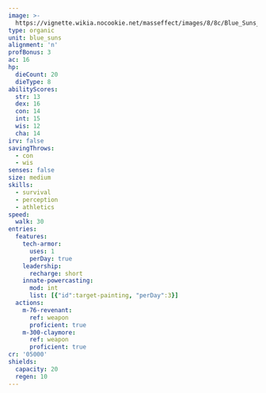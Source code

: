 ```yaml
---
image: >-
  https://vignette.wikia.nocookie.net/masseffect/images/8/8c/Blue_Suns_Commander.png/revision/latest/scale-to-width-down/369?cb=20100626053904
type: organic
unit: blue_suns
alignment: 'n'
profBonus: 3
ac: 16
hp:
  dieCount: 20
  dieType: 8
abilityScores:
  str: 13
  dex: 16
  con: 14
  int: 15
  wis: 12
  cha: 14
irv: false
savingThrows:
  - con
  - wis
senses: false
size: medium
skills:
  - survival
  - perception
  - athletics
speed:
  walk: 30
entries:
  features:
    tech-armor:
      uses: 1
      perDay: true
    leadership:
      recharge: short
    innate-powercasting:
      mod: int
      list: [{"id":target-painting, "perDay":3}]
  actions:
    m-76-revenant:
      ref: weapon
      proficient: true
    m-300-claymore:
      ref: weapon
      proficient: true
cr: '05000'
shields:
  capacity: 20
  regen: 10
---
```

